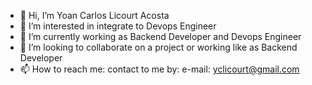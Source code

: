 - 👋 Hi, I’m Yoan Carlos Licourt Acosta
- 👀 I’m interested in integrate to Devops Engineer
- 🌱 I’m currently working as Backend Developer and Devops Engineer
- 💞️ I’m looking to collaborate on a project or working like as Backend Developer 
- 📫 How to reach me: contact to me by: e-mail: yclicourt@gmail.com


